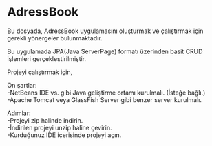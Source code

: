 # AdressBook

Bu dosyada, AdressBook uygulamasını oluşturmak ve çalıştırmak için gerekli yönergeler bulunmaktadır.

Bu uygulamada JPA(Java ServerPage) formatı üzerinden basit CRUD işlemleri gerçekleştirilmiştir.

Projeyi çalıştırmak için,

Ön şartlar:<br/>
  -NetBeans IDE vs. gibi Java geliştirme ortamı kurulmalı. (İsteğe bağlı.)<br/>
  -Apache Tomcat veya GlassFish Server gibi benzer server kurulmalı.<br/>

Adımlar:<br/>
  -Projeyi zip halinde indirin.<br/>
  -İndirilen projeyi unzip haline çevirin.<br/>
  -Kurduğunuz IDE içerisinde projeyi açın.<br/>
